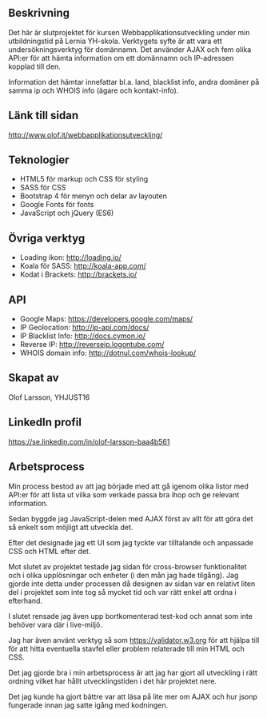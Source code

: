 Beskrivning
---------------------------------------------------
Det här är slutprojektet för kursen Webbapplikationsutveckling under min utbildningstid på Lernia YH-skola.
Verktygets syfte är att vara ett undersökningsverktyg för domännamn. Det använder AJAX och fem olika API:er för att hämta information om ett domännamn och IP-adressen kopplad till den.

Information det hämtar innefattar bl.a. land, blacklist info, andra domäner på samma ip och WHOIS info (ägare och kontakt-info).

Länk till sidan
---------------------------------------------------
http://www.olof.it/webbapplikationsutveckling/

Teknologier
---------------------------------------------------
 - HTML5 för markup och CSS för styling
 - SASS för CSS
 - Bootstrap 4 för menyn och delar av layouten
 - Google Fonts för fonts
 - JavaScript och jQuery (ES6)
 
Övriga verktyg
---------------------------------------------------
 - Loading ikon: http://loading.io/
 - Koala för SASS: http://koala-app.com/
 - Kodat i Brackets: http://brackets.io/
 
API
---------------------------------------------------
 - Google Maps: https://developers.google.com/maps/
 - IP Geolocation: http://ip-api.com/docs/
 - IP Blacklist Info: http://docs.cymon.io/
 - Reverse IP: http://reverseip.logontube.com/
 - WHOIS domain info: http://dotnul.com/whois-lookup/

Skapat av
---------------------------------------------------
Olof Larsson, YHJUST16

LinkedIn profil
---------------------------------------------------
https://se.linkedin.com/in/olof-larsson-baa4b561

Arbetsprocess
---------------------------------------------------
Min process bestod av att jag började med att gå igenom olika listor med API:er för att lista ut vilka som verkade passa bra ihop och ge relevant information.

Sedan byggde jag JavaScript-delen med AJAX först av allt för att göra det så enkelt som möjligt att utveckla det.

Efter det designade jag ett UI som jag tyckte var tilltalande och anpassade CSS och HTML efter det.

Mot slutet av projektet testade jag sidan för cross-browser funktionalitet och i olika upplösningar och enheter (i den mån jag hade tilgång). Jag gjorde inte detta under processen då designen av sidan var en relativt liten del i projektet som inte tog så mycket tid och var rätt enkel att ordna i efterhand.

I slutet rensade jag även upp bortkomenterad test-kod och annat som inte behöver vara där i live-miljö.

Jag har även använt verktyg så som https://validator.w3.org för att hjälpa till för att hitta eventuella stavfel eller problem relaterade till min HTML och CSS.

Det jag gjorde bra i min arbetsprocess är att jag har gjort all utveckling i rätt ordning vilket har hållt utvecklingstiden i det här projektet nere.

Det jag kunde ha gjort bättre var att läsa på lite mer om AJAX och hur jsonp fungerade innan jag satte igång med kodningen.